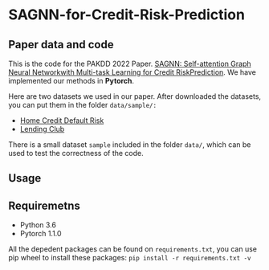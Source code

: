 # SAGNN-for-Credit-Risk-Prediction

## Paper data and code

This is the code for the PAKDD 2022 Paper. [SAGNN: Self-attention Graph Neural Networkwith Multi-task Learning for Credit RiskPrediction](). We have implemented our methods in **Pytorch**.

Here are two datasets we used in our paper. After downloaded the datasets, you can put them in the folder `data/sample/:`

- [Home Credit Default Risk](https://www.kaggle.com/c/home-credit-default-risk/data)
- [Lending Club](https://www.kaggle.com/wordsforthewise/lending-club?select=accepted_2007_to_2018Q4.csv.gz)

There is a small dataset `sample` included in the folder `data/`, which can be used to test the correctness of the code.

## Usage

## Requiremetns

- Python 3.6
- Pytorch 1.1.0

All the depedent packages can be found on `requirements.txt`, you can use pip wheel to install these packages: `pip install -r requirements.txt -v`





